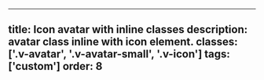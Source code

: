 <!--
 *              Copyright (c) 2025 Visa, Inc.
 *
 * Licensed under the Apache License, Version 2.0 (the "License");
 * you may not use this file except in compliance with the License.
 * You may obtain a copy of the License at
 *
 *         http://www.apache.org/licenses/LICENSE-2.0
 *
 * Unless required by applicable law or agreed to in writing, software
 * distributed under the License is distributed on an "AS IS" BASIS,
 * WITHOUT WARRANTIES OR CONDITIONS OF ANY KIND, either express or implied.
 * See the License for the specific language governing permissions and
 * limitations under the License.
 *
 -->
---
title: Icon avatar with inline classes
description: avatar class inline with icon element. 
classes: ['.v-avatar', '.v-avatar-small', '.v-icon']
tags: ['custom']
order: 8
---

<svg aria-hidden="true" class="v-avatar v-avatar-small v-icon v-icon-visa v-icon-low" focusable="false" viewbox="0 0 24 24">
  <use href="#visa-account-low">
  </use>
</svg>
